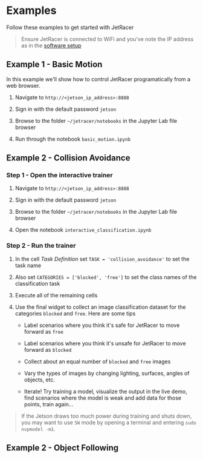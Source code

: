 # Examples

Follow these examples to get started with JetRacer

> Ensure JetRacer is connected to WiFi and you've note the IP address as in the [software setup](software_setup.md)

## Example 1 - Basic Motion

In this example we'll show how to control JetRacer programatically from a web browser.

1. Navigate to ``http://<jetson_ip_address>:8888``

2. Sign in with the default password ``jetson``
3. Browse to the folder ``~/jetracer/notebooks`` in the Jupyter Lab file browser
4. Run through the notebook ``basic_motion.ipynb``

## Example 2 - Collision Avoidance

### Step 1 - Open the interactive trainer

1. Navigate to ``http://<jetson_ip_address>:8888``

2. Sign in with the default password ``jetson``
3. Browse to the folder ``~/jetracer/notebooks`` in the Jupyter Lab file browser
4. Open the notebook ``interactive_classification.ipynb``

### Step 2 - Run the trainer

1. In the cell *Task Definition* set ``TASK = 'collision_avoidance'`` to set the task name

2. Also set ``CATEGORIES = ['blocked', 'free']`` to set the class names of the classification task
2. Execute all of the remaining cells
2. Use the final widget to collect an image classification dataset for the categories ``blocked`` and ``free``.  Here are some tips

    * Label scenarios where you think it's safe for JetRacer to move forward as ``free``
    
    * Label scenarios where you think it's unsafe for JetRacer to move forward as ``blocked``
    * Collect about an equal number of ``blocked`` and ``free`` images
    * Vary the types of images by changing lighting, surfaces, angles of objects, etc.
    * Iterate!  Try training a model, visualize the output in the live demo, find scenarios where the model is weak and add data for those points, train again...


>  If the Jetson draws too much power during training and shuts down, you may want to use ``5W`` mode by opening a terminal and entering ``sudo nvpmodel -m1``.

## Example 2 - Object Following
